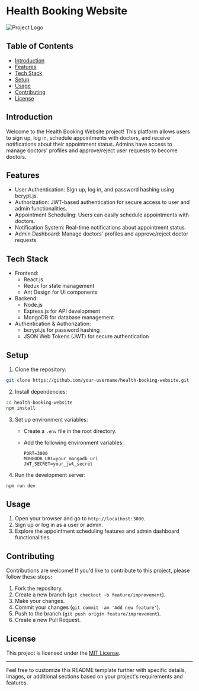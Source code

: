 # Health Booking Website

![Project Logo](link/to/your/logo.png)

## Table of Contents

- [Introduction](#introduction)
- [Features](#features)
- [Tech Stack](#tech-stack)
- [Setup](#setup)
- [Usage](#usage)
- [Contributing](#contributing)
- [License](#license)

## Introduction

Welcome to the Health Booking Website project! This platform allows users to sign up, log in, schedule appointments with doctors, and receive notifications about their appointment status. Admins have access to manage doctors' profiles and approve/reject user requests to become doctors.

## Features

- User Authentication: Sign up, log in, and password hashing using bcrypt.js.
- Authorization: JWT-based authentication for secure access to user and admin functionalities.
- Appointment Scheduling: Users can easily schedule appointments with doctors.
- Notification System: Real-time notifications about appointment status.
- Admin Dashboard: Manage doctors' profiles and approve/reject doctor requests.

## Tech Stack

- Frontend:
  - React.js
  - Redux for state management
  - Ant Design for UI components
- Backend:
  - Node.js
  - Express.js for API development
  - MongoDB for database management
- Authentication & Authorization:
  - bcrypt.js for password hashing
  - JSON Web Tokens (JWT) for secure authentication

## Setup

1. Clone the repository:

```bash
git clone https://github.com/your-username/health-booking-website.git
```

2. Install dependencies:

```bash
cd health-booking-website
npm install
```

3. Set up environment variables:

   - Create a `.env` file in the root directory.
   - Add the following environment variables:

     ```
     PORT=3000
     MONGODB_URI=your_mongodb_uri
     JWT_SECRET=your_jwt_secret
     ```

4. Run the development server:

```bash
npm run dev
```

## Usage

1. Open your browser and go to `http://localhost:3000`.
2. Sign up or log in as a user or admin.
3. Explore the appointment scheduling features and admin dashboard functionalities.

## Contributing

Contributions are welcome! If you'd like to contribute to this project, please follow these steps:

1. Fork the repository.
2. Create a new branch (`git checkout -b feature/improvement`).
3. Make your changes.
4. Commit your changes (`git commit -am 'Add new feature'`).
5. Push to the branch (`git push origin feature/improvement`).
6. Create a new Pull Request.

## License

This project is licensed under the [MIT License](link/to/your/license).

---

Feel free to customize this README template further with specific details, images, or additional sections based on your project's requirements and features.
